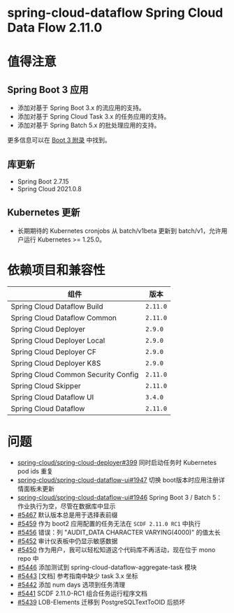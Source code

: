 # spring-cloud-dataflow Spring Cloud Data Flow 2.11.0

# 值得注意

## Spring Boot 3 应用

- 添加对基于 Spring Boot 3.x 的流应用的支持。
- 添加对基于 Spring Cloud Task 3.x 的任务应用的支持。
- 添加对基于 Spring Batch 5.x 的批处理应用的支持。

更多信息可以在 [Boot 3 附录](https://docs.spring.io/spring-cloud-dataflow/docs/2.11.0/reference/htmlsingle/#appendix-boot3) 中找到。

## 库更新

- Spring Boot 2.7.15
- Spring Cloud 2021.0.8

## Kubernetes 更新

- 长期期待的 Kubernetes cronjobs 从 batch/v1beta 更新到 batch/v1，允许用户运行 Kubernetes >= 1.25.0。

# 依赖项目和兼容性

| 组件                          | 版本     |
|-------------------------------|----------|
| Spring Cloud Dataflow Build   | `2.11.0` |
| Spring Cloud Dataflow Common  | `2.11.0` |
| Spring Cloud Deployer         | `2.9.0`  |
| Spring Cloud Deployer Local   | `2.9.0`  |
| Spring Cloud Deployer CF      | `2.9.0`  |
| Spring Cloud Deployer K8S     | `2.9.0`  |
| Spring Cloud Common Security Config | `2.11.0` |
| Spring Cloud Skipper          | `2.11.0` |
| Spring Cloud Dataflow UI      | `3.4.0`  |
| Spring Cloud Dataflow         | `2.11.0` |

# 问题

- [spring-cloud/spring-cloud-deployer#399](https://github.com/spring-cloud/spring-cloud-deployer/issues/399) 同时启动任务时 Kubernetes pod ids 重复
- [spring-cloud/spring-cloud-dataflow-ui#1947](https://github.com/spring-cloud/spring-cloud-dataflow-ui/issues/1947) 切换 boot版本时应用注册详情面板未更新
- [spring-cloud/spring-cloud-dataflow-ui#1946](https://github.com/spring-cloud/spring-cloud-dataflow-ui/issues/1946) Spring Boot 3 / Batch 5：作业执行为空，尽管在数据库中显示
- [#5467](https://github.com/spring-cloud/spring-cloud-dataflow/issues/5467) 默认版本总是用于选择表前缀
- [#5459](https://github.com/spring-cloud/spring-cloud-dataflow/issues/5459) 作为 boot2 应用配置的任务无法在 `SCDF 2.11.0 RC1` 中执行
- [#5456](https://github.com/spring-cloud/spring-cloud-dataflow/issues/5456) 错误：列 "AUDIT_DATA CHARACTER VARYING(4000)" 的值太长
- [#5452](https://github.com/spring-cloud/spring-cloud-dataflow/issues/5452) 审计仪表板中仍显示敏感数据
- [#5450](https://github.com/spring-cloud/spring-cloud-dataflow/issues/5450) 作为用户，我可以轻松知道这个代码库不再活动，现在位于 mono repo 中
- [#5446](https://github.com/spring-cloud/spring-cloud-dataflow/issues/5446) 添加测试到 spring-cloud-dataflow-aggregate-task 模块
- [#5443](https://github.com/spring-cloud/spring-cloud-dataflow/issues/5443) [文档] 参考指南中缺少 task 3.x 坐标
- [#5442](https://github.com/spring-cloud/spring-cloud-dataflow/issues/5442) 添加 num days 选项到任务清理
- [#5441](https://github.com/spring-cloud/spring-cloud-dataflow/issues/5441) SCDF 2.11.0-RC1 组合任务运行程序文档
- [#5439](https://github.com/spring-cloud/spring-cloud-dataflow/issues/5439) LOB-Elements 迁移到 PostgreSQLTextToOID 后损坏
```